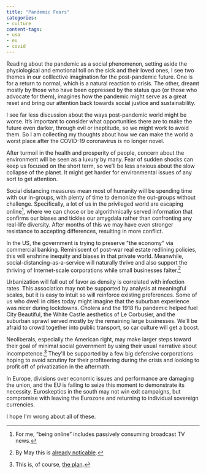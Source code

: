 ```yaml
---
title: "Pandemic Fears"
categories:
- culture
content-tags:
- usa
- eu
- covid
---
```


Reading about the pandemic as a social phenomenon, setting aside the physiological and emotional toll on the sick and their loved ones, I see two themes in our colllective imagination for the post-pandemic future. One is for a return to normal, which is a natural reaction to crisis. The other, dreamt mostly by those who have been oppressed by the status quo (or those who advocate for them), imagines how the pandemic might serve as a great reset and bring our attention back towards social justice and sustainability.

I see far less discussion about the ways post-pandemic world might be worse. It’s important to consider what opportunities there are to make the future even darker, through evil or ineptitude, so we might work to avoid them. So I am collecting my thoughts about how we can make the world a worst place after the COVID-19 coronavirus is no longer novel.

After turmoil in the health and prosperity of people, concern about the environment will be seen as a luxury by many. Fear of sudden shocks can keep us focused on the short term, so we’ll be less anxious about the slow collapse of the planet. It might get harder for environmental issues of any sort to get attention.

Social distancing measures mean most of humanity will be spending time with our in-groups, with plenty of time to demonize the out-groups without challenge. Specifically, a lot of us in the privileged world are escaping online[^tv], where we can chose or be algorithmically served information that confirms our biases and tickles our amygdala rather than confronting any real-life diversity.
After months of this we may have even stronger resistance to accepting differences, resulting in more conflict.

[^tv]: For me, “being online” includes passively consuming broadcast TV news.

In the US, the government is trying to preserve "the economy" via commercial banking. Reminiscent of post-war real estate redlining policies, this will enshrine inequity and biases in that private world. Meanwhile, social-distancing-as-a-service will naturally thrive and also support the thriving of Internet-scale corporations while small businesses falter.[^less-small]

[^less-small]: By May this is [already noticable](https://www.theatlantic.com/ideas/archive/2020/05/bridge-post-pandemic-world-already-collapsing/611089/).

Urbanization will fall out of favor as density is correlated with infection rates. This association may not be supported by analysis at meaningful scales, but it is easy to intuit so will reinforce existing preferences. Some of us who dwell in cities today might imagine that the suburban experience was nicer during lockdowns. Cholera and the 1918 flu pandemic helped fuel City Beautiful, the White Castle aesthetics of Le Corbusier, and the suburban sprawl served mostly by the remaining large businesses. We'll be afraid to crowd together into public transport, so car culture will get a boost.

Neoliberals, especially the American right, may make larger steps toward their goal of minimal social government by using their usual narrative about incompetence.[^reagan] They'll be supported by a few big defensive corporations hoping to avoid scrutiny for their profiteering during the crisis and looking to profit off of privatization in the aftermath.

[^reagan]: This is, of course, [the plan](https://twitter.com/donmoyn/status/1249078579868119040).

In Europe, divisions over economic issues and performance are damaging the union, and the EU is failing to seize this moment to demonstrate its necessity. Euroskeptics in the south may not win exit campaigns, but compromise with leaving the Eurozone and returning to individual sovereign currencies.

I hope I'm wrong about all of these.
